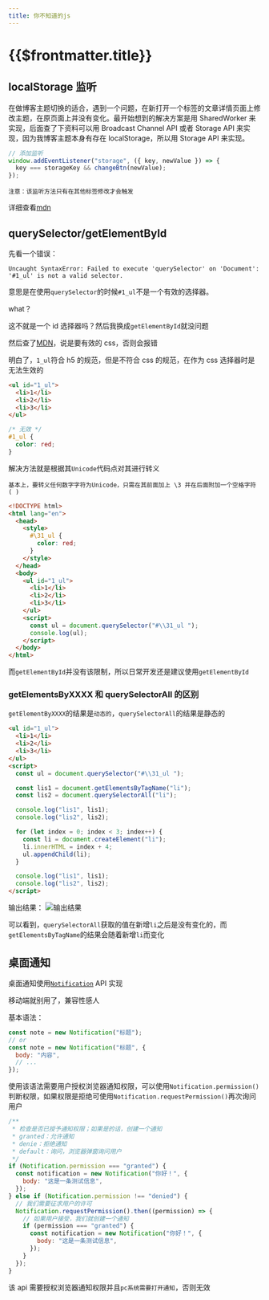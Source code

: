 ```yaml
---
title: 你不知道的js
---
```


# {{$frontmatter.title}}

## localStorage 监听

在做博客主题切换的适合，遇到一个问题，在新打开一个标签的文章详情页面上修改主题，在原页面上并没有变化。最开始想到的解决方案是用 SharedWorker 来实现，后面查了下资料可以用 Broadcast Channel API 或者 Storage API 来实现，因为我博客主题本身有存在 localStorage，所以用 Storage API 来实现。

```js
// 添加监听
window.addEventListener("storage", ({ key, newValue }) => {
  key === storageKey && changeBtn(newValue);
});
```

    注意：该监听方法只有在其他标签修改才会触发

详细查看[mdn](https://developer.mozilla.org/zh-CN/docs/Web/API/Web_Storage_API/Using_the_Web_Storage_API#%E7%A4%BA%E4%BE%8B)

## querySelector/getElementById

先看一个错误：

```
Uncaught SyntaxError: Failed to execute 'querySelector' on 'Document': '#1_ul' is not a valid selector.
```

意思是在使用`querySelector`的时候`#1_ul`不是一个有效的选择器。

what？

这不就是一个 id 选择器吗？然后我换成`getElementById`就没问题

然后查了[MDN](https://developer.mozilla.org/zh-CN/docs/Web/API/Element/querySelector)，说是要有效的 css，否则会报错

明白了，`1_ul`符合 h5 的规范，但是不符合 css 的规范，在作为 css 选择器时是无法生效的

```html
<ul id="1_ul">
  <li>1</li>
  <li>2</li>
  <li>3</li>
</ul>
```

```css
/* 无效 */
#1_ul {
  color: red;
}
```

解决方法就是根据其`Unicode`代码点对其进行转义

    基本上，要转义任何数字字符为Unicode，只需在其前面加上 \3 并在后面附加一个空格字符 ( )

```html
<!DOCTYPE html>
<html lang="en">
  <head>
    <style>
      #\31_ul {
        color: red;
      }
    </style>
  </head>
  <body>
    <ul id="1_ul">
      <li>1</li>
      <li>2</li>
      <li>3</li>
    </ul>
    <script>
      const ul = document.querySelector("#\\31_ul ");
      console.log(ul);
    </script>
  </body>
</html>
```

而`getElementById`并没有该限制，所以日常开发还是建议使用`getElementById`

### getElementsByXXXX 和 querySelectorAll 的区别

`getElementByXXXX`的结果是`动态的`，`querySelectorAll`的结果是静态的

```html
<ul id="1_ul">
  <li>1</li>
  <li>2</li>
  <li>3</li>
</ul>
<script>
  const ul = document.querySelector("#\\31_ul ");

  const lis1 = document.getElementsByTagName("li");
  const lis2 = document.querySelectorAll("li");

  console.log("lis1", lis1);
  console.log("lis2", lis2);

  for (let index = 0; index < 3; index++) {
    const li = document.createElement("li");
    li.innerHTML = index + 4;
    ul.appendChild(li);
  }

  console.log("lis1", lis1);
  console.log("lis2", lis2);
</script>
```

输出结果：
![输出结果](/image/js/js-unaware/result.png)

可以看到，`querySelectorAll`获取的值在新增`li`之后是没有变化的，而`getElementsByTagName`的结果会随着新增`li`而变化

## 桌面通知

桌面通知使用[`Notification`](https://developer.mozilla.org/zh-CN/docs/Web/API/Notification) API 实现

移动端就别用了，兼容性感人

基本语法：

```js
const note = new Notification("标题");
// or
const note = new Notification("标题", {
  body: "内容",
  // ...
});
```

使用该语法需要用户授权浏览器通知权限，可以使用`Notification.permission()`判断权限，如果权限是拒绝可使用`Notification.requestPermission()`再次询问用户

```js
/**
 * 检查是否已授予通知权限；如果是的话，创建一个通知
 * granted：允许通知
 * denie：拒绝通知
 * default：询问，浏览器弹窗询问用户
 */
if (Notification.permission === "granted") {
  const notification = new Notification("你好！", {
    body: "这是一条测试信息",
  });
} else if (Notification.permission !== "denied") {
  // 我们需要征求用户的许可
  Notification.requestPermission().then((permission) => {
    // 如果用户接受，我们就创建一个通知
    if (permission === "granted") {
      const notification = new Notification("你好！", {
        body: "这是一条测试信息",
      });
    }
  });
}
```

该 api 需要授权浏览器通知权限并且`pc系统需要打开通知`，否则无效
